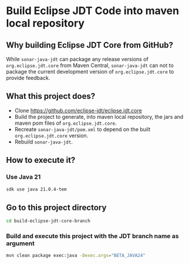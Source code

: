 # Build Eclipse JDT Code into maven local repository

## Why building Eclipse JDT Core from GitHub?

While `sonar-java-jdt` can package any release versions of `org.eclipse.jdt.core` from Maven Central,
`sonar-java-jdt` can not to package the current development version of `org.eclipse.jdt.core` to provide feedback.

## What this project does?

* Clone https://github.com/eclipse-jdt/eclipse.jdt.core
* Build the project to generate, into maven local repository, the jars and maven pom files of `org.eclipse.jdt.core`.
* Recreate `sonar-java-jdt/pom.xml` to depend on the built `org.eclipse.jdt.core` version.
* Rebuild `sonar-java-jdt`.

## How to execute it?

### Use Java 21
```bash
sdk use java 21.0.4-tem
```

## Go to this project directory
```bash
cd build-eclipse-jdt-core-branch
```

### Build and execute this project with the JDT branch name as argument
```bash
mvn clean package exec:java -Dexec.args="BETA_JAVA24"
```
